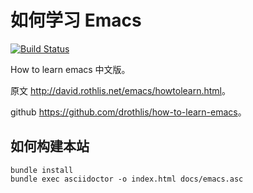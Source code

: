 # 如何学习 Emacs

[![Build Status](https://travis-ci.org/teddy-ma/how-to-learn-emacs-chinese-edition.svg?branch=master)](https://travis-ci.org/teddy-ma/how-to-learn-emacs-chinese-edition)

How to learn emacs 中文版。

原文 <http://david.rothlis.net/emacs/howtolearn.html>。

github <https://github.com/drothlis/how-to-learn-emacs>。

## 如何构建本站

    bundle install
    bundle exec asciidoctor -o index.html docs/emacs.asc
